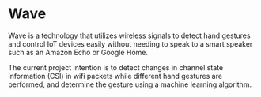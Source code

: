 # Wave

Wave is a technology that utilizes wireless signals to detect hand gestures and control IoT devices easily without needing to speak to a smart speaker such as an Amazon Echo or Google Home.

The current project intention is to detect changes in channel state information (CSI) in wifi packets while different hand gestures are performed, and determine the gesture using a machine learning algorithm.